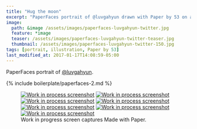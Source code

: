 ```yaml
---
title: "Hug the moon"
excerpt: "PaperFaces portrait of @luvgahyun drawn with Paper by 53 on an iPad."
image: 
  path: &image /assets/images/paperfaces-luvgahyun-twitter.jpg 
  feature: *image
  teaser: /assets/images/paperfaces-luvgahyun-twitter-teaser.jpg
  thumbnail: /assets/images/paperfaces-luvgahyun-twitter-150.jpg
tags: [portrait, illustration, Paper by 53]
last_modified_at: 2017-01-17T14:08:59-05:00
---
```


PaperFaces portrait of [@luvgahyun](http://twitter.com/luvgahyun).

{% include boilerplate/paperfaces-2.md %}

<figure class="third">
  <a href="{{ site.url }}/assets/images/paperfaces-luvgahyun-process-1-lg.jpg"><img src="{{ site.url }}/assets/images/paperfaces-luvgahyun-process-1-600.jpg" alt="Work in process screenshot"></a>
  <a href="{{ site.url }}/assets/images/paperfaces-luvgahyun-process-2-lg.jpg"><img src="{{ site.url }}/assets/images/paperfaces-luvgahyun-process-2-600.jpg" alt="Work in process screenshot"></a>
  <a href="{{ site.url }}/assets/images/paperfaces-luvgahyun-process-3-lg.jpg"><img src="{{ site.url }}/assets/images/paperfaces-luvgahyun-process-3-600.jpg" alt="Work in process screenshot"></a>
  <a href="{{ site.url }}/assets/images/paperfaces-luvgahyun-process-4-lg.jpg"><img src="{{ site.url }}/assets/images/paperfaces-luvgahyun-process-4-600.jpg" alt="Work in process screenshot"></a>
  <a href="{{ site.url }}/assets/images/paperfaces-luvgahyun-process-5-lg.jpg"><img src="{{ site.url }}/assets/images/paperfaces-luvgahyun-process-5-600.jpg" alt="Work in process screenshot"></a>
  <a href="{{ site.url }}/assets/images/paperfaces-luvgahyun-process-6-lg.jpg"><img src="{{ site.url }}/assets/images/paperfaces-luvgahyun-process-6-600.jpg" alt="Work in process screenshot"></a>
  <a href="{{ site.url }}/assets/images/paperfaces-luvgahyun-process-7-lg.jpg"><img src="{{ site.url }}/assets/images/paperfaces-luvgahyun-process-7-600.jpg" alt="Work in process screenshot"></a>
  <figcaption>Work in progress screen captures Made with Paper.</figcaption>
</figure>

